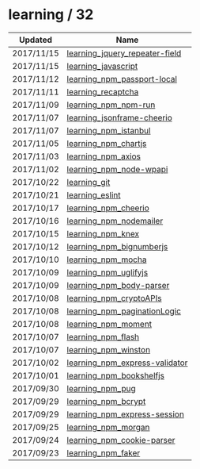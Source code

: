 
  # learning / 32

  | Updated    | Name                                                                                        |
| ---------- | ------------------------------------------------------------------------------------------- |
| 2017/11/15 | [learning_jquery_repeater-field](https://github.com/marcpre/learning_jquery_repeater-field) |
| 2017/11/15 | [learning_javascript](https://github.com/marcpre/learning_javascript)                       |
| 2017/11/12 | [learning_npm_passport-local](https://github.com/marcpre/learning_npm_passport-local)       |
| 2017/11/11 | [learning_recaptcha](https://github.com/marcpre/learning_recaptcha)                         |
| 2017/11/09 | [learning_npm_npm-run](https://github.com/marcpre/learning_npm_npm-run)                     |
| 2017/11/07 | [learning_jsonframe-cheerio](https://github.com/marcpre/learning_jsonframe-cheerio)         |
| 2017/11/07 | [learning_npm_istanbul](https://github.com/marcpre/learning_npm_istanbul)                   |
| 2017/11/05 | [learning_npm_chartjs](https://github.com/marcpre/learning_npm_chartjs)                     |
| 2017/11/03 | [learning_npm_axios](https://github.com/marcpre/learning_npm_axios)                         |
| 2017/11/02 | [learning_npm_node-wpapi](https://github.com/marcpre/learning_npm_node-wpapi)               |
| 2017/10/22 | [learning_git](https://github.com/marcpre/learning_git)                                     |
| 2017/10/21 | [learning_eslint](https://github.com/marcpre/learning_eslint)                               |
| 2017/10/17 | [learning_npm_cheerio](https://github.com/marcpre/learning_npm_cheerio)                     |
| 2017/10/16 | [learning_npm_nodemailer](https://github.com/marcpre/learning_npm_nodemailer)               |
| 2017/10/15 | [learning_npm_knex](https://github.com/marcpre/learning_npm_knex)                           |
| 2017/10/12 | [learning_npm_bignumberjs](https://github.com/marcpre/learning_npm_bignumberjs)             |
| 2017/10/10 | [learning_npm_mocha](https://github.com/marcpre/learning_npm_mocha)                         |
| 2017/10/09 | [learning_npm_uglifyjs](https://github.com/marcpre/learning_npm_uglifyjs)                   |
| 2017/10/09 | [learning_npm_body-parser](https://github.com/marcpre/learning_npm_body-parser)             |
| 2017/10/08 | [learning_npm_cryptoAPIs](https://github.com/marcpre/learning_npm_cryptoAPIs)               |
| 2017/10/08 | [learning_npm_paginationLogic](https://github.com/marcpre/learning_npm_paginationLogic)     |
| 2017/10/08 | [learning_npm_moment](https://github.com/marcpre/learning_npm_moment)                       |
| 2017/10/07 | [learning_npm_flash](https://github.com/marcpre/learning_npm_flash)                         |
| 2017/10/07 | [learning_npm_winston](https://github.com/marcpre/learning_npm_winston)                     |
| 2017/10/02 | [learning_npm_express-validator](https://github.com/marcpre/learning_npm_express-validator) |
| 2017/10/01 | [learning_npm_bookshelfjs](https://github.com/marcpre/learning_npm_bookshelfjs)             |
| 2017/09/30 | [learning_npm_pug](https://github.com/marcpre/learning_npm_pug)                             |
| 2017/09/29 | [learning_npm_bcrypt](https://github.com/marcpre/learning_npm_bcrypt)                       |
| 2017/09/29 | [learning_npm_express-session](https://github.com/marcpre/learning_npm_express-session)     |
| 2017/09/25 | [learning_npm_morgan](https://github.com/marcpre/learning_npm_morgan)                       |
| 2017/09/24 | [learning_npm_cookie-parser](https://github.com/marcpre/learning_npm_cookie-parser)         |
| 2017/09/23 | [learning_npm_faker](https://github.com/marcpre/learning_npm_faker)                         |
  